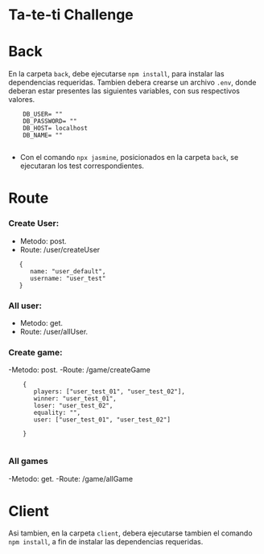 # Ta-te-ti Challenge


# Back

En la carpeta `back`, debe ejecutarse `npm install`, para instalar  las dependencias requeridas.
Tambien debera crearse un archivo `.env`, donde deberan estar presentes las siguientes variables,
con sus respectivos valores.

```
    DB_USER= ""
    DB_PASSWORD= ""
    DB_HOST= localhost
    DB_NAME= ""
 
```

* Con el comando `npx jasmine`, posicionados en la carpeta `back`, se ejecutaran los test correspondientes.


# Route 

### Create User: 

- Metodo: post.
- Route: /user/createUser

```
   {
      name: "user_default",
      username: "user_test"
   }

```

### All user: 

- Metodo: get.
- Route: /user/allUser.


### Create game:

-Metodo: post.
-Route: /game/createGame

```
    {
       players: ["user_test_01", "user_test_02"],
       winner: "user_test_01",
       loser: "user_test_02",
       equality: "",
       user: ["user_test_01", "user_test_02"]
    
    }


```

### All games

-Metodo: get.
-Route: /game/allGame


# Client

Asi tambien, en la carpeta `client`, debera ejecutarse tambien el comando `npm install`, a fin de instalar 
las dependencias requeridas. 

